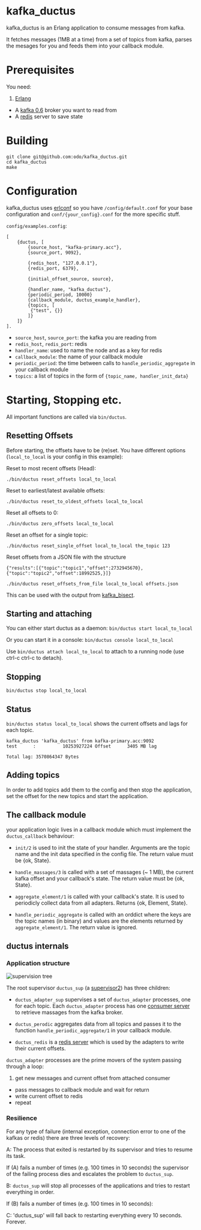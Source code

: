kafka_ductus
============================

kafka_ductus is an Erlang application to consume messages from kafka.

It fetches messages (1MB at a time) from a set of topics from kafka, parses the mesages for you and feeds them into your callback module.

# Prerequisites

You need:

1. [Erlang](http://erlang.org)
* A [kafka 0.6](http://sna-projects.com/kafka/downloads.php) broker you want to read from
* A [redis](http://redis.io) server to save state

# Building

```
git clone git@github.com:odo/kafka_ductus.git
cd kafka_ductus
make
```

# Configuration

kafka_ductus uses [erlconf](https://github.com/wooga/erlconf) so you have `/config/default.conf` for your base configuration and `conf/{your_config}.conf` for the more specific stuff.

`config/examples.config`:

```
[
    {ductus, [
        {source_host, "kafka-primary.acc"},
        {source_port, 9092},

        {redis_host, "127.0.0.1"},
        {redis_port, 6379},

        {initial_offset_source, source},

        {handler_name, "kafka_ductus"},
        {periodic_period, 10000}
        {callback_module, ductus_example_handler},
        {topics, [
         {"test", {}}
        ]}
    ]}
].
```

* `source_host`, `source_port`: the kafka you are reading from
* `redis_host`, `redis_port`: redis
* `handler_name`: used to name the node and as a key for redis
* `callback_module`: the name of your callback module
* `periodic_period`: the time between calls to `handle_periodic_aggregate` in your callback module
* `topics`: a list of topics in the form of `{topic_name, handler_init_data}`

# Starting, Stopping etc.

All important functions are called via `bin/ductus`.

## Resetting Offsets

Before starting, the offsets have to be (re)set. You have different options (`local_to_local` is your config in this example):

Reset to most recent offsets (Head):

`./bin/ductus reset_offsets local_to_local`

Reset to earliest/latest available offsets:

`./bin/ductus reset_to_oldest_offsets local_to_local`

Reset all offsets to 0:

`./bin/ductus zero_offsets local_to_local`

Reset an offset for a single topic:

`./bin/ductus reset_single_offset local_to_local the_topic 123`


Reset offsets from a JSON file with the structure

```
{"results":[{"topic":"topic1","offset":2732945670},{"topic":"topic2","offset":18992525,}]}
```

`./bin/ductus reset_offsets_from_file local_to_local offsets.json`

This can be used with the output from [kafka_bisect](https://github.com/wooga/kafka_bisect).


## Starting and attaching

You can either start ductus as a daemon: `bin/ductus start local_to_local`

Or you can start it in a console: `bin/ductus console local_to_local`

Use `bin/ductus attach local_to_local` to attach to a running node (use ctrl-c ctrl-c to detach).

## Stopping

`bin/ductus stop local_to_local`

## Status

`bin/ductus status local_to_local` shows the current offsets and lags for each topic.

```
kafka_ductus 'kafka_ductus' from kafka-primary.acc:9092
test      :          10253927224 Offset      3405 MB lag

Total lag: 3570864347 Bytes
```

## Adding topics

In order to add topics add them to the config and then stop the application, set the offset for the new topics and start the application.

## The callback module

your application logic lives in a callback module which must implement the `ductus_callback` behaviour:

* `init/2` is used to init the state of your handler. Arguments are the topic name and the init data specified in the config file. The return value must be {ok, State}.

* `handle_massages/3` is called with a set of massages (~ 1 MB), the current kafka offset and your callback's state. The return value must be {ok, State}.

* `aggregate_element/1` is called with your callback's state. It is used to periodicly collect data from all adapters. Returns {ok, Element, State}.

* `handle_periodic_aggregate` is called with an orddict where the keys are the topic names (in binary) and values are the elements returned by `aggregate_element/1`. The return value is ignored.

## ductus internals

### Application structure

![supervision tree](../master/doc/supervision_tree.png?raw=true "supervision tree")

The root supervisor `ductus_sup` (a [supervisor2](https://github.com/odo/supervisor2)) has three children:

* `ductus_adapter_sup` supervises a set of `ductus_adapter` processes, one for each topic. Each `ductus_adapter` process has one [consumer server](https://github.com/wooga/kafka-erlang/blob/master/src/kafka_consumer.erl) to retrieve massages from the kafka broker.

* `ductus_perodic` aggregates data from all topics and passes it to the function `handle_periodic_aggregate/1` in your callback module.

* `ductus_redis` is a [redis server](https://github.com/wooga/eredis) which is used by the adapters to write their current offsets.

`ductus_adapter` processes are the prime movers of the system passing through a loop:

1. get new messages and current offset from attached consumer
* pass messages to callback module and wait for return
* write current offset to redis
* repeat

### Resilience

For any type of failure (internal exception, connection error to one of the kafkas or redis) there are three levels of recovery:

A: The process that exited is restarted by its supervisor and tries to resume its task.


If (A) fails a number of times (e.g. 100 times in 10 seconds) the supervisor of the failing process dies and escalates the problem to `ductus_sup`.

B: `ductus_sup` will stop all processes of the applications and tries to restart everything in order.

If (B) fails a number of times (e.g. 100 times in 10 seconds):

C: 'ductus_sup' will fall back to restarting everything every 10 seconds. Forever.

